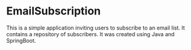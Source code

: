 # EmailSubscription

This is a simple application inviting users to subscribe to an email list. It contains a repository of subscribers. It was created using Java and SpringBoot.

